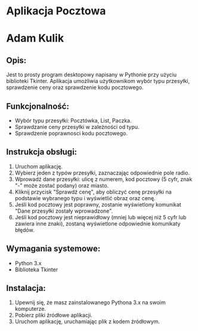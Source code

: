 # Aplikacja Pocztowa
# Adam Kulik

## Opis:
Jest to prosty program desktopowy napisany w Pythonie przy użyciu biblioteki Tkinter. Aplikacja umożliwia użytkownikom wybór typu przesyłki, sprawdzenie ceny oraz sprawdzenie kodu pocztowego.

## Funkcjonalność:
- Wybór typu przesyłki: Pocztówka, List, Paczka.
- Sprawdzanie ceny przesyłki w zależności od typu.
- Sprawdzenie poprawnosci kodu pocztowego.

## Instrukcja obsługi:
1. Uruchom aplikację.
2. Wybierz jeden z typów przesyłki, zaznaczając odpowiednie pole radio.
3. Wprowadź dane przesyłki: ulicę z numerem, kod pocztowy (5 cyfr, znak "-" może zostać podany) oraz miasto.
4. Kliknij przycisk "Sprawdź cenę", aby obliczyć cenę przesyłki na podstawie wybranego typu i wyświetlić obraz oraz cenę.
5. Jeśli kod pocztowy jest poprawny, zostanie wyświetlony komunikat "Dane przesyłki zostały wprowadzone".
6. Jeśli kod pocztowy jest nieprawidłowy (mniej lub więcej niż 5 cyfr lub zawiera inne znaki), zostaną wyświetlone odpowiednie komunikaty błędów.

## Wymagania systemowe:
- Python 3.x
- Biblioteka Tkinter

## Instalacja:
1. Upewnij się, że masz zainstalowanego Pythona 3.x na swoim komputerze.
2. Pobierz pliki źródłowe aplikacji.
3. Uruchom aplikację, uruchamiając plik z kodem źródłowym.